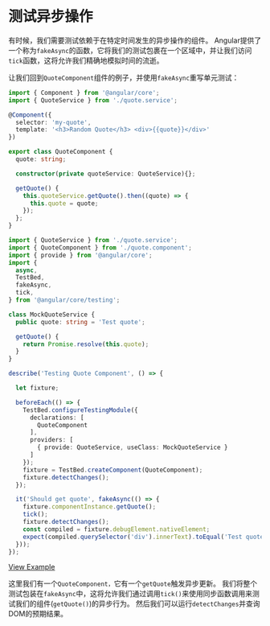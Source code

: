 # 测试异步操作

有时候，我们需要测试依赖于在特定时间发生的异步操作的组件。 Angular提供了一个称为`fakeAsync`的函数，它将我们的测试包裹在一个区域中，并让我们访问`tick`函数，这将允许我们精确地模拟时间的流逝。

让我们回到`QuoteComponent`组件的例子，并使用`fakeAsync`重写单元测试：

```typescript
import { Component } from '@angular/core';
import { QuoteService } from './quote.service';

@Component({
  selector: 'my-quote',
  template: '<h3>Random Quote</h3> <div>{{quote}}</div>'
})

export class QuoteComponent {
  quote: string;

  constructor(private quoteService: QuoteService){};

  getQuote() {
    this.quoteService.getQuote().then((quote) => {
      this.quote = quote;
    });
  };
}
```

```typescript
import { QuoteService } from './quote.service';
import { QuoteComponent } from './quote.component';
import { provide } from '@angular/core';
import {
  async,
  TestBed,
  fakeAsync,
  tick,
} from '@angular/core/testing';

class MockQuoteService {
  public quote: string = 'Test quote';

  getQuote() {
    return Promise.resolve(this.quote);
  }
}

describe('Testing Quote Component', () => {

  let fixture;

  beforeEach(() => {
    TestBed.configureTestingModule({
      declarations: [
        QuoteComponent
      ],
      providers: [
        { provide: QuoteService, useClass: MockQuoteService }
      ]
    });
    fixture = TestBed.createComponent(QuoteComponent);
    fixture.detectChanges();
  });

  it('Should get quote', fakeAsync(() => {
    fixture.componentInstance.getQuote();
    tick();
    fixture.detectChanges();
    const compiled = fixture.debugElement.nativeElement;
    expect(compiled.querySelector('div').innerText).toEqual('Test quote');
  }));
});
```

[View Example](http://plnkr.co/edit/W7zHfjFvEGYW0BBNdQlU?p=preview)

这里我们有一个`QuoteComponent，`它有一个`getQuote`触发异步更新。 我们将整个测试包装在`fakeAsync`中，这将允许我们通过调用`tick()`来使用同步函数调用来测试我们的组件(`getQuote()`)的异步行为。 然后我们可以运行`detectChanges`并查询DOM的预期结果。